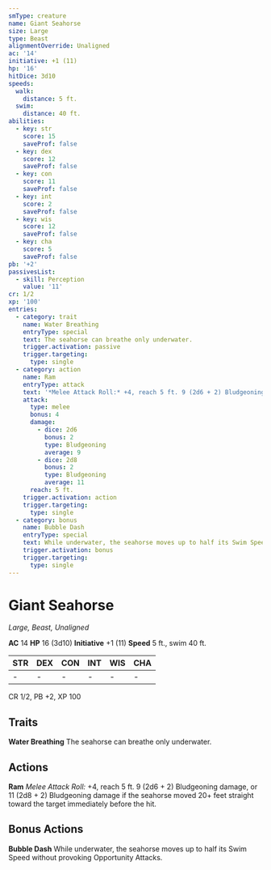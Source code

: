 ```yaml
---
smType: creature
name: Giant Seahorse
size: Large
type: Beast
alignmentOverride: Unaligned
ac: '14'
initiative: +1 (11)
hp: '16'
hitDice: 3d10
speeds:
  walk:
    distance: 5 ft.
  swim:
    distance: 40 ft.
abilities:
  - key: str
    score: 15
    saveProf: false
  - key: dex
    score: 12
    saveProf: false
  - key: con
    score: 11
    saveProf: false
  - key: int
    score: 2
    saveProf: false
  - key: wis
    score: 12
    saveProf: false
  - key: cha
    score: 5
    saveProf: false
pb: '+2'
passivesList:
  - skill: Perception
    value: '11'
cr: 1/2
xp: '100'
entries:
  - category: trait
    name: Water Breathing
    entryType: special
    text: The seahorse can breathe only underwater.
    trigger.activation: passive
    trigger.targeting:
      type: single
  - category: action
    name: Ram
    entryType: attack
    text: '*Melee Attack Roll:* +4, reach 5 ft. 9 (2d6 + 2) Bludgeoning damage, or 11 (2d8 + 2) Bludgeoning damage if the seahorse moved 20+ feet straight toward the target immediately before the hit.'
    attack:
      type: melee
      bonus: 4
      damage:
        - dice: 2d6
          bonus: 2
          type: Bludgeoning
          average: 9
        - dice: 2d8
          bonus: 2
          type: Bludgeoning
          average: 11
      reach: 5 ft.
    trigger.activation: action
    trigger.targeting:
      type: single
  - category: bonus
    name: Bubble Dash
    entryType: special
    text: While underwater, the seahorse moves up to half its Swim Speed without provoking Opportunity Attacks.
    trigger.activation: bonus
    trigger.targeting:
      type: single
---
```


# Giant Seahorse
*Large, Beast, Unaligned*

**AC** 14
**HP** 16 (3d10)
**Initiative** +1 (11)
**Speed** 5 ft., swim 40 ft.

| STR | DEX | CON | INT | WIS | CHA |
| --- | --- | --- | --- | --- | --- |
| - | - | - | - | - | - |

CR 1/2, PB +2, XP 100

## Traits

**Water Breathing**
The seahorse can breathe only underwater.

## Actions

**Ram**
*Melee Attack Roll:* +4, reach 5 ft. 9 (2d6 + 2) Bludgeoning damage, or 11 (2d8 + 2) Bludgeoning damage if the seahorse moved 20+ feet straight toward the target immediately before the hit.

## Bonus Actions

**Bubble Dash**
While underwater, the seahorse moves up to half its Swim Speed without provoking Opportunity Attacks.
